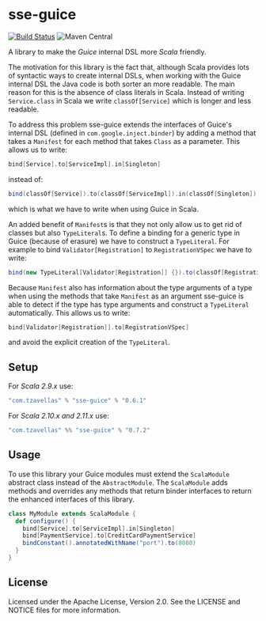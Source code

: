 # sse-guice

[![Build Status](https://secure.travis-ci.org/sptz45/sse-guice.png)](http://travis-ci.org/sptz45/sse-guice) ![Maven Central](http://img.shields.io/maven-central/v/com.tzavellas/sse-guice_2.11.svg)


A library to make the *Guice* internal DSL more *Scala* friendly.

The motivation for this library is the fact that, although Scala provides lots
of syntactic ways to create internal DSLs, when working with the Guice internal
DSL the Java code is both sorter an more readable. The main reason for this is
the absence of class literals in Scala. Instead of writing `Service.class` in
Scala we write `classOf[Service]` which is longer and less readable.

To address this problem sse-guice extends the interfaces of Guice's internal
DSL (defined in `com.google.inject.binder`) by adding a method that takes a
`Manifest` for each method that takes `Class` as a parameter. This allows us to
write:

```scala
bind[Service].to[ServiceImpl].in[Singleton]
```

instead of:

```scala
bind(classOf[Service]).to(classOf[ServiceImpl]).in(classOf[Singleton])
```

which is what we have to write when using Guice in Scala.

An added benefit of `Manifest`s is that they not only allow us to get rid of
classes but also `TypeLiteral`s. To define a binding for a generic type in
Guice (because of erasure) we have to construct a `TypeLiteral`. For example
to bind `Validator[Registration]` to `RegistrationVSpec` we have to write:

```scala
bind(new TypeLiteral[Validator[Registration]] {}).to(classOf[RegistrationVSpec])
```

Because `Manifest` also has information about the type arguments of a type when
using the methods that take `Manifest` as an argument sse-guice is able to
detect if the type has type arguments and construct a `TypeLiteral`
automatically. This allows us to write:

```scala
bind[Validator[Registration]].to[RegistrationVSpec]
```

and avoid the explicit creation of the `TypeLiteral`.

## Setup

For *Scala 2.9.x* use:

```scala
"com.tzavellas" % "sse-guice" % "0.6.1"
```

For *Scala 2.10.x and 2.11.x* use:

```scala
"com.tzavellas" %% "sse-guice" % "0.7.2"
```

## Usage

To use this library your Guice modules must extend the `ScalaModule` abstract
class instead of the `AbstractModule`. The `ScalaModule` adds methods and
overrides any methods that return binder interfaces to return the enhanced
interfaces of this library.

```scala
class MyModule extends ScalaModule {
  def configure() {
    bind[Service].to[ServiceImpl].in[Singleton]
    bind[PaymentService].to[CreditCardPaymentService]
    bindConstant().annotatedWithName("port").to(8080)
  }
}
```


## License

Licensed under the Apache License, Version 2.0. See the LICENSE and NOTICE
files for more information.
